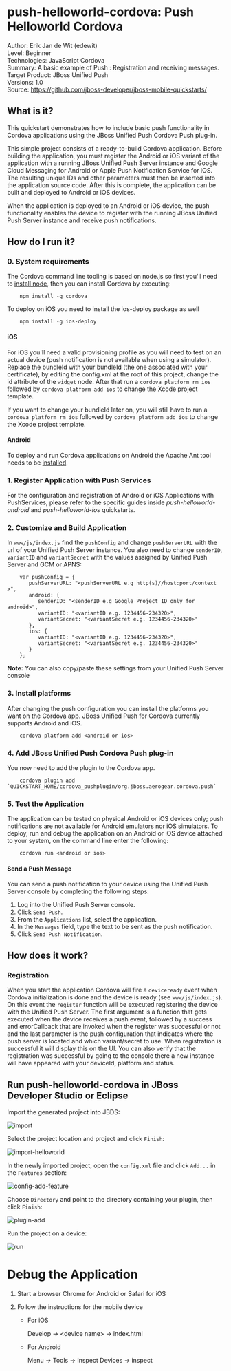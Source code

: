 push-helloworld-cordova: Push Helloworld Cordova
===========================
Author: Erik Jan de Wit (edewit)   
Level: Beginner   
Technologies: JavaScript Cordova   
Summary: A basic example of Push : Registration and receiving messages.   
Target Product: JBoss Unified Push   
Versions: 1.0   
Source: <https://github.com/jboss-developer/jboss-mobile-quickstarts/>  

## What is it?

This quickstart demonstrates how to include basic push functionality in Cordova applications using the JBoss Unified Push Cordova Push plug-in.

This simple project consists of a ready-to-build Cordova application. Before building the application, you must register the Android or iOS variant of the application with a running JBoss Unified Push Server instance and Google Cloud Messaging for Android or Apple Push Notification Service for iOS. The resulting unique IDs and other parameters must then be inserted into the application source code. After this is complete, the application can be built and deployed to Android or iOS devices.

When the application is deployed to an Android or iOS device, the push functionality enables the device to register with the running JBoss Unified Push Server instance and receive push notifications.

## How do I run it?

### 0. System requirements

The Cordova command line tooling is based on node.js so first you'll need to [install node](http://nodejs.org/download/), then you can install Cordova by executing:

        npm install -g cordova


To deploy on iOS you need to install the ios-deploy package as well

        npm install -g ios-deploy


#### iOS

For iOS you'll need a valid provisioning profile as you will need to test on an actual device (push notification is not available when using a simulator).
Replace the bundleId with your bundleId (the one associated with your certificate), by editing the config.xml at the root of this project, change the id attribute of the `widget` node. After that run a `cordova platform rm ios` followed by `cordova platform add ios` to change the Xcode project template.

If you want to change your bundleId later on, you will still have to run a `cordova platform rm ios` followed by `cordova platform add ios` to change the Xcode project template.

#### Android

To deploy and run Cordova applications on Android the Apache Ant tool needs to be [installed](http://ant.apache.org/manual/install.html).


### 1. Register Application with Push Services

For the configuration and registration of Android or iOS Applications with PushServices, please refer to the specific guides inside *push-helloworld-android* and *push-helloworld-ios* quickstarts.

### 2. Customize and Build Application

In `www/js/index.js` find the `pushConfig` and change `pushServerURL` with the url of your Unified Push Server instance. You also need to change `senderID`, `variantID` and `variantSecret` with the values assigned by Unified Push Server and GCM or APNS:

        var pushConfig = {
           pushServerURL: "<pushServerURL e.g http(s)//host:port/context >",
           android: {
              senderID: "<senderID e.g Google Project ID only for android>",
              variantID: "<variantID e.g. 1234456-234320>",
              variantSecret: "<variantSecret e.g. 1234456-234320>"
           },
           ios: {
              variantID: "<variantID e.g. 1234456-234320>",
              variantSecret: "<variantSecret e.g. 1234456-234320>"
           }
        };


**Note:** You can also copy/paste these settings from your Unified Push Server console

### 3. Install platforms

After changing the push configuration you can install the platforms you want on the Cordova app. JBoss Unified Push for Cordova currently supports Android and iOS.

        cordova platform add <android or ios>


### 4. Add JBoss Unified Push Cordova Push plug-in

You now need to add the plugin to the Cordova app.

        cordova plugin add `QUICKSTART_HOME/cordova_pushplugin/org.jboss.aerogear.cordova.push`


### 5. Test the Application

The application can be tested on physical Android or iOS devices only; push notifications are not available for Android emulators nor iOS simulators. To deploy, run and debug the application on an Android or iOS device attached to your system, on the command line enter the following:

        cordova run <android or ios>


#### Send a Push Message

You can send a push notification to your device using the Unified Push Server console by completing the following steps:

1. Log into the Unified Push Server console.
2. Click `Send Push`.
3. From the `Applications` list, select the application.
4. In the `Messages` field, type the text to be sent as the push notification.
5. Click `Send Push Notification`.

## How does it work?

### Registration

When you start the application Cordova will fire a `deviceready` event when Cordova initialization is done and the device is ready (see `www/js/index.js`). On this event the `register` function will be executed registering the device with the Unified Push Server. The first argument is a function that gets executed when the device receives a push event, followed by a success and errorCallback that are invoked when the register was successful or not and the last parameter is the push configuration that indicates where the push server is located and which variant/secret to use. When registration is successful it will display this on the UI. You can also verify that the registration was successful by going to the console there a new instance will have appeared with your deviceId, platform and status.


## Run push-helloworld-cordova in JBoss Developer Studio or Eclipse

Import the generated project into JBDS:  

![import](doc/import.png)

Select the project location and project and click `Finish`:  

![import-helloworld](doc/import-helloworld.png)

In the newly imported project, open the `config.xml` file and click `Add...` in the `Features` section:  

![config-add-feature](doc/config-add-feature.png)

Choose `Directory` and point to the directory containing your plugin, then click `Finish`:  

![plugin-add](doc/plugin-add.png)

Run the project on a device:  

![run](doc/run.png)

Debug the Application
=====================

1. Start a browser Chrome for Android or Safari for iOS

2. Follow the instructions for the mobile device

   * For iOS

        Develop -> &lt;device name> -> index.html

   * For Android

        Menu -> Tools -> Inspect Devices -> inspect


